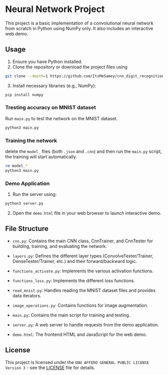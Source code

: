 # Neural Network Project

This project is a basic implementation of a convolutional neural network from scratch in Python using NumPy only.
It also includes an interactive web demo.

## Usage

1. Ensure you have Python installed.
2. Clone the repository or download the project files using
```bash
git clone --depth=1 https://github.com/ItsMeSamey/cnn_digit_recognition_python.git
```
3. Install necessary libraries (e.g., NumPy):
```bash
pip install numpy
```

### Tresting accuracy on MNIST dataset
Run `main.py` to test the network on the MNIST dataset.
```bash
python3 main.py
```

### Training the network
delete the `model_` files (both `.json` and `.cnn`) and then run the `main.py` script, the training will start automatically.
```bash
rm model_*
python3 main.py
```

### Demo Application
1. Run the server using:
```bash
python3 server.py
```
2. Open the `demo.html` file in your web browser to launch interactive demo.

## File Structure

- `cnn.py`: Contains the main CNN class, CnnTrainer, and CnnTester for building, training, and evaluating the network.
- `layers.py`: Defines the different layer types (ConvolveTester/Trainer, DenseTester/Trainer, etc.) and their forward/backward logic.
- `functions_activate.py`: Implements the various activation functions.
- `functions_loss.py`: Implements the different loss functions.
- `read_mnist.py`: Handles reading the MNIST dataset files and provides data iterators.
- `image_operations.py`: Contains functions for image augmentation.

- `main.py`: Contains the main script for training and testing.

- `server.py`: A web server to handle requests from the demo application.
- `demo.html`: The frontend HTML and JavaScript for the web demo.


## License
This project is licensed under the `GNU AFFERO GENERAL PUBLIC LICENSE Version 3` - see the [LICENSE](LICENSE) file for details.

